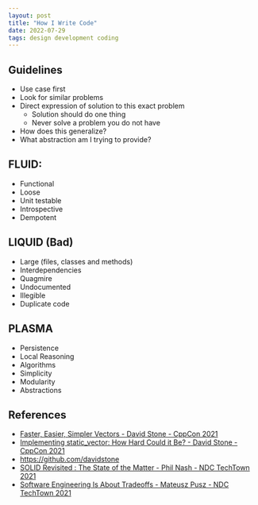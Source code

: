 ```yaml
---
layout: post
title: "How I Write Code"
date: 2022-07-29
tags: design development coding
---
```


## Guidelines
* Use case first
* Look for similar problems
* Direct expression of solution to this exact problem
  * Solution should do one thing
  * Never solve a problem you do not have
* How does this generalize?
* What abstraction am I trying to provide?

## FLUID:
* Functional
* Loose
* Unit testable
* Introspective
* Dempotent

## LIQUID (Bad)
* Large (files, classes and methods)
* Interdependencies
* Quagmire
* Undocumented
* Illegible
* Duplicate code

## PLASMA
* Persistence
* Local Reasoning
* Algorithms
* Simplicity
* Modularity
* Abstractions

## References
* [Faster, Easier, Simpler Vectors - David Stone - CppCon 2021](https://www.youtube.com/watch?v=MfFzr9qqPDw)
* [Implementing static_vector: How Hard Could it Be? - David Stone - CppCon 2021](https://www.youtube.com/watch?v=I8QJLGI0GOE)
* <https://github.com/davidstone>
* [SOLID Revisited : The State of the Matter - Phil Nash - NDC TechTown 2021](https://www.youtube.com/watch?v=Ko0eV7BGcXs)
* [Software Engineering Is About Tradeoffs - Mateusz Pusz - NDC TechTown 2021](https://www.youtube.com/watch?v=BUUWEkpGWsM)
